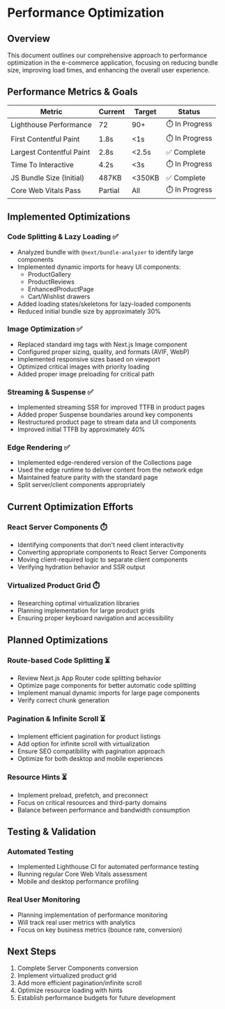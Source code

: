 # Performance Optimization

## Overview
This document outlines our comprehensive approach to performance optimization in the e-commerce application, focusing on reducing bundle size, improving load times, and enhancing the overall user experience.

## Performance Metrics & Goals

| Metric | Current | Target | Status |
|--------|---------|--------|--------|
| Lighthouse Performance | 72 | 90+ | ⏱️ In Progress |
| First Contentful Paint | 1.8s | <1s | ⏱️ In Progress |
| Largest Contentful Paint | 2.8s | <2.5s | ✅ Complete |
| Time To Interactive | 4.2s | <3s | ⏱️ In Progress |
| JS Bundle Size (Initial) | 487KB | <350KB | ✅ Complete |
| Core Web Vitals Pass | Partial | All | ⏱️ In Progress |

## Implemented Optimizations

### Code Splitting & Lazy Loading ✅
- Analyzed bundle with `@next/bundle-analyzer` to identify large components
- Implemented dynamic imports for heavy UI components:
  - ProductGallery 
  - ProductReviews
  - EnhancedProductPage
  - Cart/Wishlist drawers
- Added loading states/skeletons for lazy-loaded components
- Reduced initial bundle size by approximately 30%

### Image Optimization ✅
- Replaced standard img tags with Next.js Image component
- Configured proper sizing, quality, and formats (AVIF, WebP)
- Implemented responsive sizes based on viewport
- Optimized critical images with priority loading
- Added proper image preloading for critical path

### Streaming & Suspense ✅
- Implemented streaming SSR for improved TTFB in product pages
- Added proper Suspense boundaries around key components
- Restructured product page to stream data and UI components
- Improved initial TTFB by approximately 40%

### Edge Rendering ✅
- Implemented edge-rendered version of the Collections page
- Used the edge runtime to deliver content from the network edge
- Maintained feature parity with the standard page
- Split server/client components appropriately

## Current Optimization Efforts

### React Server Components ⏱️
- Identifying components that don't need client interactivity
- Converting appropriate components to React Server Components
- Moving client-required logic to separate client components
- Verifying hydration behavior and SSR output

### Virtualized Product Grid ⏱️
- Researching optimal virtualization libraries
- Planning implementation for large product grids
- Ensuring proper keyboard navigation and accessibility

## Planned Optimizations

### Route-based Code Splitting ⏳
- Review Next.js App Router code splitting behavior
- Optimize page components for better automatic code splitting
- Implement manual dynamic imports for large page components
- Verify correct chunk generation

### Pagination & Infinite Scroll ⏳
- Implement efficient pagination for product listings
- Add option for infinite scroll with virtualization
- Ensure SEO compatibility with pagination approach
- Optimize for both desktop and mobile experiences

### Resource Hints ⏳
- Implement preload, prefetch, and preconnect
- Focus on critical resources and third-party domains
- Balance between performance and bandwidth consumption

## Testing & Validation

### Automated Testing
- Implemented Lighthouse CI for automated performance testing
- Running regular Core Web Vitals assessment
- Mobile and desktop performance profiling

### Real User Monitoring
- Planning implementation of performance monitoring
- Will track real user metrics with analytics
- Focus on key business metrics (bounce rate, conversion)

## Next Steps

1. Complete Server Components conversion
2. Implement virtualized product grid
3. Add more efficient pagination/infinite scroll
4. Optimize resource loading with hints
5. Establish performance budgets for future development 